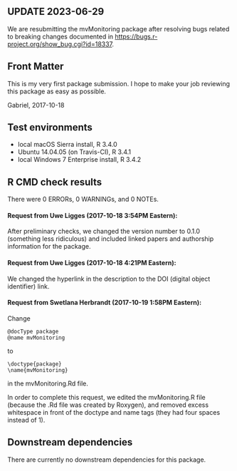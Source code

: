 ## UPDATE 2023-06-29
We are resubmitting the mvMonitoring package after resolving bugs related to breaking changes documented in <https://bugs.r-project.org/show_bug.cgi?id=18337>.


## Front Matter
This is my very first package submission. I hope to make your job reviewing this package as easy as possible.

Gabriel, 2017-10-18

## Test environments
* local macOS Sierra install, R 3.4.0
* Ubuntu 14.04.05 (on Travis-CI), R 3.4.1
* local Windows 7 Enterprise install, R 3.4.2

## R CMD check results
There were 0 ERRORs, 0 WARNINGs, and 0 NOTEs.

#### Request from Uwe Ligges (2017-10-18 3:54PM Eastern):
After preliminary checks, we changed the version number to 0.1.0 (something less ridiculous) and included linked papers and authorship information for the package. 

#### Request from Uwe Ligges (2017-10-18 4:21PM Eastern):
We changed the hyperlink in the description to the DOI (digital object identifier) link.

#### Request from Swetlana Herbrandt (2017-10-19 1:58PM Eastern):
Change

    @docType package
    @name mvMonitoring
    
to

    \doctype{package}
    \name{mvMonitoring}

in the mvMonitoring.Rd file.

In order to complete this request, we edited the mvMonitoring.R file (because the .Rd file was created by Roxygen), and removed excess whitespace in front of the doctype and name tags (they had four spaces instead of 1).


## Downstream dependencies
There are currently no downstream dependencies for this package.

